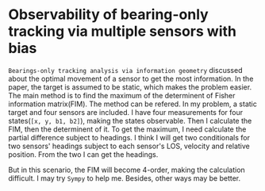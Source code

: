 # Observability of bearing-only tracking via multiple sensors with bias

`Bearings-only tracking analysis via information geometry` discussed about the optimal movement of a sensor to get the most information. In the paper, the target is assumed to be static, which makes the problem easier. The main method is to find the maximum of the determinent of Fisher information matrix(FIM). The method can be refered. In my problem, a static target and four sensors are included. I have four measurements for four states(`[x, y, b1, b2]`), making the states observable. Then I calculate the FIM, then the determinent of it. To get the maximum, I need calculate the partial difference subject to headings. I think I will get two conditionals for two sensors' headings subject to each sensor's LOS, velocity and relative position. From the two I can get the headings.

But in this scenario, the FIM will become 4-order, making the calculation difficult. I may try `Sympy` to help me. Besides, other ways may be better.
